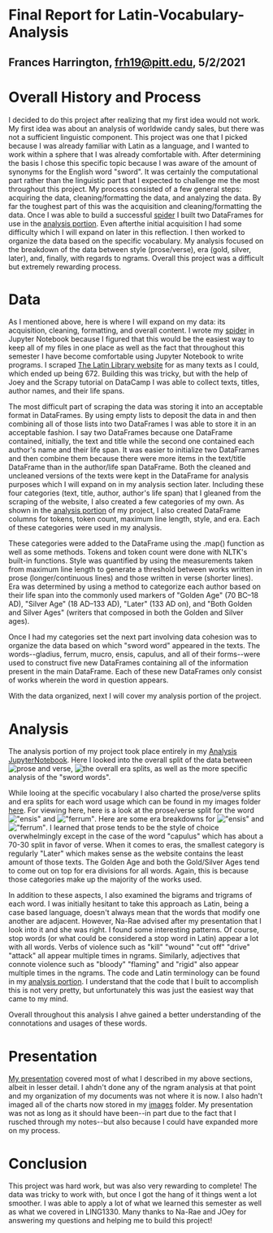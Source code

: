 # Final Report for Latin-Vocabulary-Analysis
## Frances Harrington, frh19@pitt.edu, 5/2/2021
# Overall History and Process
   I decided to do this project after realizing that my first idea would not work. My first idea was about an analysis of worldwide candy sales, but there was not a sufficient linguistic component. This project was one that I picked because I was already familiar with Latin as a language, and I wanted to work within a sphere that I was already comfortable with. After determining the basis I chose this specific topic because I was aware of the amount of synonyms for the English word "sword". It was certainly the computational part rather than the linguistic part that I expected to challenge me the most throughout this project. My process consisted of a few general steps: acquiring the data, cleaning/formatting the data, and analyzing the data. By far the toughest part of this was the acquisition and cleaning/formatting the data. Once I was able to build a successful [spider](https://github.com/Data-Science-for-Linguists-2021/Latin-Vocabulary-Analysis/blob/main/LatLibSpider.ipynb) I built two DataFrames for use in the [analysis portion](https://github.com/Data-Science-for-Linguists-2021/Latin-Vocabulary-Analysis/blob/main/AnalysisCode.ipynb). Even afterthe initial acquisition I had some difficulty which I will expand on later in this reflection. I then worked to organize the data based on the specific vocabulary. My analysis focused on the breakdown of the data between style (prose/verse), era (gold, silver, later), and, finally, with regards to ngrams. Overall this project was a difficult but extremely rewarding process.
# Data
   As I mentioned above, here is where I will expand on my data: its acquisition, cleaning, formatting, and overall content. I wrote my [spider](https://github.com/Data-Science-for-Linguists-2021/Latin-Vocabulary-Analysis/blob/main/LatLibSpider.ipynb) in Jupyter Notebook because I figured that this would be the easiest way to keep all of my files in one place as well as the fact that throughout this semester I have become comfortable using Jupyter Notebook to write programs. I scraped [The Latin Library website](https://www.thelatinlibrary.com/) for as many texts as I could, which ended up being 672. Building this was tricky, but with the help of Joey and the Scrapy tutorial on DataCamp I was able to collect texts, titles, author names, and their life spans.
   
   The most difficult part of scraping the data was storing it into an acceptable format in DataFrames. By using empty lists to deposit the data in and then combining all of those lists into two DataFrames I was able to store it in an acceptable fashion. I say two DataFrames because one DataFrame contained, initially, the text and title while the second one contained each author's name and their life span. It was easier to initialize two DataFrames and then combine them because there were more items in the text/title DataFrame than in the author/life span DataFrame. Both the cleaned and uncleaned versions of the texts were kept in the DataFrame for analysis purposes which I will expand on in my analysis section later. Including these four categories (text, title, author, author's life span) that I gleaned from the scraping of the website, I also created a few categories of my own. As shown in the [analysis portion](https://github.com/Data-Science-for-Linguists-2021/Latin-Vocabulary-Analysis/blob/main/AnalysisCode.ipynb) of my project, I also created DataFrame columns for tokens, token count, maximum line length, style, and era. Each of these categories were used in my analysis.
   
   These categories were added to the DataFrame using the .map() function as well as some methods. Tokens and token count were done with NLTK's built-in functions. Style was quantified by using the measurements taken from maximum line length to generate a threshold between works written in prose (longer/continuous lines) and those written in verse (shorter lines). Era was determined by using a method to categorize each author based on their life span into the commonly used markers of "Golden Age" (70 BC–18 AD), "Silver Age" (18 AD–133 AD), "Later" (133 AD on), and "Both Golden and Silver Ages" (writers that composed in both the Golden and Silver ages). 
   
   Once I had my categories set the next part involving data cohesion was to organize the data based on which "sword word" appeared in the texts. The words--gladius, ferrum, mucro, ensis, capulus, and all of their forms--were used to construct five new DataFrames containing all of the information present in the main DataFrame. Each of these new DataFrames only consist of works wherein the word in question appears.
   
   With the data organized, next I will cover my analysis portion of the project.
# Analysis
   The analysis portion of my project took place entirely in my [Analysis JupyterNotebook](https://github.com/Data-Science-for-Linguists-2021/Latin-Vocabulary-Analysis/blob/main/AnalysisCode.ipynb). Here I looked into the overall split of the data between ![prose and verse](Images/pv_whole_split.png), ![the overall era splits](Images/era_split.png), as well as the more specific analysis of the "sword words".
   
   While looing at the specific vocabulary I also charted the prose/verse splits and era splits for each word usage which can be found in my images folder [here](https://github.com/Data-Science-for-Linguists-2021/Latin-Vocabulary-Analysis/tree/main/Images). For viewing here, here is a look at the prose/verse split for the word !["ensis"](Images/pv_en_split.png) and !["ferrum"](Images/pv_fer_split.png). Here are some era breakdowns for !["ensis"](Images/en_era_split.png) and !["ferrum"](Images/ferr_era_split.png). I learned that prose tends to be the style of choice overwhelmingly except in the case of the word "capulus" which has about a 70-30 split in favor of verse. When it comes to eras, the smallest category is regularly "Later" which makes sense as the website contains the least amount of those texts. The Golden Age and both the Gold/Silver Ages tend to come out on top for era divisions for all words. Again, this is because those categories make up the majority of the works used. 
   
   In addition to these aspects, I also examined the bigrams and trigrams of each word. I was initially hesitant to take this approach as Latin, being a case based language, doesn't always mean that the words that modify one another are adjacent. However, Na-Rae advised after my presentation that I look into it and she was right. I found some interesting patterns. Of course, stop words (or what could be considered a stop word in Latin) appear a lot with all words. Verbs of violence such as "kill" "wound" "cut off" "drive" "attack" all appear multiple times in ngrams. Similarly, adjectives that connote violence such as "bloody" "flaming" and "rigid" also appear multiple times in the ngrams. The code and Latin terminology can be found in my [analysis portion](https://github.com/Data-Science-for-Linguists-2021/Latin-Vocabulary-Analysis/blob/main/AnalysisCode.ipynb). I understand that the code that I built to accomplish this is not very pretty, but unfortunately this was just the easiest way that came to my mind.
   
   Overall throughout this analysis I ahve gained a better understanding of the connotations and usages of these words.
# Presentation
   [My presentation](https://github.com/Data-Science-for-Linguists-2021/Latin-Vocabulary-Analysis/blob/main/Latin_Linguistic_Analysis_Presentation.pdf) covered most of what I described in my above sections, albeit in lesser detail. I ahdn't done any of the ngram analysis at that point and my organization of my documents was not where it is now. I also hadn't imaged all of the charts now stored in my [images](https://github.com/Data-Science-for-Linguists-2021/Latin-Vocabulary-Analysis/tree/main/Images) folder. My presentation was not as long as it should have been--in part due to the fact that I rusched through my notes--but also because I could have expanded more on my process.
# Conclusion
   This project was hard work, but was also very rewarding to complete! The data was tricky to work with, but once I got the hang of it things went a lot smoother. I was able to apply a lot of what we learned this semester as well as what we covered in LING1330. Many thanks to Na-Rae and JOey for answering my questions and helping me to build this project!